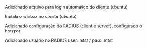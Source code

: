 

Adicionado arquivo para login automático do cliente (ubuntu)

Instala o winbox no cliente (ubuntu)

Adicionado configuração do RADIUS (client e server), configurado o hotspot

Adicionado usuário no RADIUS user: mtst / pass: mtst

